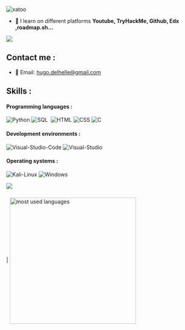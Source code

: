 
<p align="left"><img src=https://komarev.com/ghpvc/?username=xatoo&label=Profile%20views&color=blue&style=for-the-badge" alt="xatoo" /></p>



- 🤝 I learn on different platforms **Youtube, TryHackMe, Github, Edx ,roadmap.sh...**
 


<img src="https://user-images.githubusercontent.com/73097560/115834477-dbab4500-a447-11eb-908a-139a6edaec5c.gif"><h3 align="center"></h3>



## Contact me :

- 📧 Email: hugo.delhelle@gmail.com


## Skills :


#### Programming languages :

![Python](https://img.shields.io/badge/Python-FFD43B?style=for-the-badge&logo=python&logoColor=blue)
![SQL](https://img.shields.io/badge/SQL-316192?style=for-the-badge&logo=postgresql&logoColor=white)&nbsp;
![HTML](https://img.shields.io/badge/HTML-E34F26?style=for-the-badge&logo=html5&logoColor=white)
![CSS](https://img.shields.io/badge/CSS3-1572B6?style=for-the-badge&logo=css3&logoColor=white)
![C](https://img.shields.io/badge/C-00599C?style=for-the-badge&logo=c%2B%2B&logoColor=white)

#### Development environments :
![Visual-Studio-Code](https://img.shields.io/badge/Visual_Studio_Code-007ACC?style=for-the-badge&logo=visual-studio-code&logoColor=white)
![Visual-Studio](https://img.shields.io/badge/Visual_Studio-5C2D91?style=for-the-badge&logo=visual%20studio&logoColor=white)

#### Operating systems :
![Kali-Linux](https://img.shields.io/badge/Linux-557C94?style=for-the-badge&logo=linux&logoColor=white)
![Windows](https://img.shields.io/badge/Windows-0078D6?style=for-the-badge&logo=windows&logoColor=white)



<img src="https://user-images.githubusercontent.com/73097560/115834477-dbab4500-a447-11eb-908a-139a6edaec5c.gif"><h3 align="center"></h3>


| <a href="https://github-readme-stats.vercel.app/api/top-langs/?username=xatoo&layout=compact&theme=radical&hide_border=true"><img align="center" src="https://github-readme-stats.vercel.app/api/top-langs/?username=xatoo&layout=compact&theme=radical&hide_border=true" alt="most used languages" width="335"/></a>

